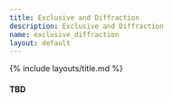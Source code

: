 ```yaml
---
title: Exclusive and Diffraction
description: Exclusive and Diffraction
name: exclusive_diffraction
layout: default
---
```


{% include layouts/title.md %}

#### TBD
